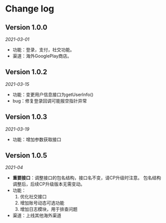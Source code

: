 Change log
=====

## Version 1.0.0
_2021-03-01_
- 功能：登录，支付，社交功能。
- 渠道：海外GooglePlay商店。

## Version 1.0.2
_2021-03-15_
- 功能：变更用户信息接口为getUserInfo()
- bug：修复登录回调可能报空指针异常

## Version 1.0.3
_2021-03-19_
- 功能：增加参数获取接口

## Version 1.0.5
_2021-04_
- **重要接口**：调整接口的包名结构，接口名不变，请CP升级时注意。
  包名结构调整后，后续CP升级版本无需变动。
- 功能：
  1. 优化社交接口
  2. 增加账号动态可选功能
  3. 增加日志模块，用于排查问题
- 渠道：上线其他海外渠道